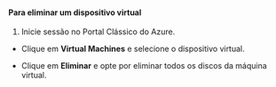 #### Para eliminar um dispositivo virtual

1. Inicie sessão no Portal Clássico do Azure.

- Clique em **Virtual Machines** e selecione o dispositivo virtual.

- Clique em **Eliminar** e opte por eliminar todos os discos da máquina virtual.


<!--HONumber=Jun16_HO2-->


